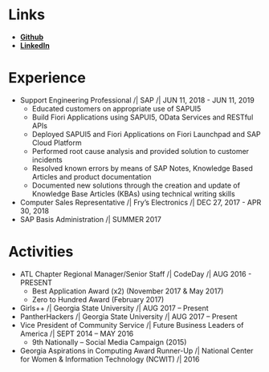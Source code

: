 # Links
* <a href="https://www.github.com/jahanvi316"> **Github** </a>
* <a href="https://www.linkedin.com/in/jahanvipatel"> **LinkedIn**</a> 

# Experience
* Support Engineering Professional /| SAP /| JUN 11, 2018 - JUN 11, 2019
  * Educated customers on appropriate use of SAPUI5
  * Build Fiori Applications using SAPUI5, OData Services and RESTful APIs
  * Deployed SAPUI5 and Fiori Applications on Fiori Launchpad and SAP Cloud Platform
  * Performed root cause analysis and provided solution to customer incidents
  * Resolved known errors by means of SAP Notes, Knowledge Based Articles and product documentation
  * Documented new solutions through the creation and update of Knowledge Base Articles (KBAs) using technical writing skills
* Computer Sales Representative /| Fry’s Electronics /| DEC 27, 2017 - APR 30, 2018
* SAP Basis Administration /| SUMMER 2017

# Activities
* ATL Chapter Regional Manager/Senior Staff /| CodeDay /| AUG 2016 - PRESENT
  * Best Application Award (x2) (November 2017 & May 2017)
  * Zero to Hundred Award (February 2017)
* Girls++ /| Georgia State University /| AUG 2017 – Present
* PantherHackers /| Georgia State University /| AUG 2017 – Present
* Vice President of Community Service /| Future Business Leaders of America /| SEPT 2014 – MAY 2016
  * 9th Nationally – Social Media Campaign (2015)
* Georgia Aspirations in Computing Award Runner-Up /| National Center for Women & Information Technology (NCWIT) /| 2016
